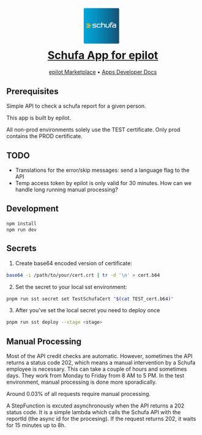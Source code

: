 <h1 align="center"><a href="https://marketplace.epilot.cloud/en/apps"><img src="./schufa.png" alt="schufa logo" width="100"><br>Schufa App for epilot</a></h1>

<p align="center">
  <a href="https://marketplace.epilot.cloud/en/apps">epilot Marketplace</a> •
  <a href="https://docs.epilot.io/apps/">Apps Developer Docs</a>
</p>

## Prerequisites
Simple API to check a schufa report for a given person.

This app is built by epilot.

All non-prod environments solely use the TEST certificate. Only prod contains the PROD certificate.

## TODO

- Translations for the error/skip messages: send a language flag to the API
- Temp access token by epilot is only valid for 30 minutes. How can we handle long running manual processing?

## Development

```
npm install
npm run dev
```

## Secrets
1. Create base64 encoded version of certificate:
```bash
base64 -i /path/to/your/cert.crt | tr -d '\n' > cert.b64
```

2. Set the secret to your local sst environment:
```bash
pnpm run sst secret set TestSchufaCert "$(cat TEST_cert.b64)"
```

3. After you've set the local secret you need to deploy once
```bash
pnpm run sst deploy --stage <stage>
```

## Manual Processing

Most of the API credit checks are automatic. However, sometimes the API returns a status code 202, which means a manual intervention by a Schufa employee is necessary. This can take a couple of hours and sometimes days.
They work from Monday to Friday from 8 AM to 5 PM. In the test environment, manual processing is done more sporadically.

Around 0.03% of all requests require manual processing.

A StepFunction is excuted asynchronously when the API returns a 202 status code. It is a simple lambda which calls the Schufa API with the reportId (the async id for the procesing). If the request returns 202, it waits for 15 minutes up to 8h. 